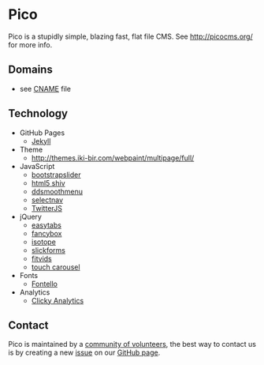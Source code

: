 Pico
======
Pico is a stupidly simple, blazing fast, flat file CMS. See http://picocms.org/ for more info.

## Domains
* see [CNAME](https://github.com/picocms/Pico/blob/gh-pages/CNAME) file

## Technology
* GitHub Pages
    - [Jekyll](http://jekyllrb.com/)
* Theme
    - http://themes.iki-bir.com/webpaint/multipage/full/
* JavaScript
    - [bootstrapslider](http://twitter.github.com/bootstrap/javascript.html)
    - [html5 shiv](https://github.com/afarkas/html5shiv)
    - [ddsmoothmenu](http://www.dynamicdrive.com/dynamicindex1/ddlevelsmenu/)
    - [selectnav](http://lukaszfiszer.github.io/selectnav.js/)
    - [TwitterJS](http://code.google.com/p/twitterjs/)
* jQuery
    - [easytabs](http://os.alfajango.com/easytabs/)
    - [fancybox](http://fancybox.net)
    - [isotope](http://isotope.metafizzy.co)
    - [slickforms](http://www.designchemical.com)
    - [fitvids](http://fitvidsjs.com)
    - [touch carousel](http://dimsemenov.com/plugins/touchcarousel/)
* Fonts
    - [Fontello](http://fontello.com)
* Analytics
    - [Clicky Analytics](http://getclicky.com)

## Contact
Pico is maintained by a [community of volunteers](https://github.com/picocms/Pico/graphs/contributors), the best way to contact us is by creating a new [issue](https://github.com/picocms/Pico/issues/new) on our [GitHub page](https://github.com/picocms/Pico).

